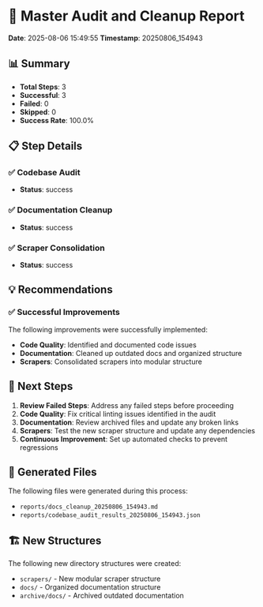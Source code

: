# 🚀 Master Audit and Cleanup Report

**Date**: 2025-08-06 15:49:55
**Timestamp**: 20250806_154943

## 📊 Summary

- **Total Steps**: 3
- **Successful**: 3
- **Failed**: 0
- **Skipped**: 0
- **Success Rate**: 100.0%

## 📋 Step Details

### ✅ Codebase Audit
- **Status**: success

### ✅ Documentation Cleanup
- **Status**: success

### ✅ Scraper Consolidation
- **Status**: success

## 💡 Recommendations

### ✅ Successful Improvements
The following improvements were successfully implemented:
- **Code Quality**: Identified and documented code issues
- **Documentation**: Cleaned up outdated docs and organized structure
- **Scrapers**: Consolidated scrapers into modular structure

## 🎯 Next Steps

1. **Review Failed Steps**: Address any failed steps before proceeding
2. **Code Quality**: Fix critical linting issues identified in the audit
3. **Documentation**: Review archived files and update any broken links
4. **Scrapers**: Test the new scraper structure and update any dependencies
5. **Continuous Improvement**: Set up automated checks to prevent regressions

## 📁 Generated Files

The following files were generated during this process:

- `reports/docs_cleanup_20250806_154943.md`
- `reports/codebase_audit_results_20250806_154943.json`

## 🏗️  New Structures

The following new directory structures were created:

- `scrapers/` - New modular scraper structure
- `docs/` - Organized documentation structure
- `archive/docs/` - Archived outdated documentation